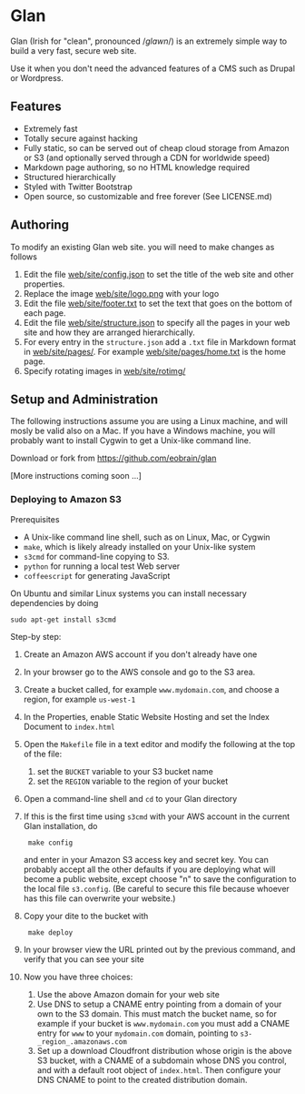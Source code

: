 # Glan

Glan (Irish for "clean", pronounced /_glawn_/) is an extremely simple
way to build a very fast, secure web site.

Use it when you don't need the advanced features of a CMS such as
Drupal or Wordpress.

## Features

* Extremely fast
* Totally secure against hacking
* Fully static, so can be served out of cheap cloud storage from
  Amazon or S3 (and optionally served through a CDN for worldwide speed)
* Markdown page authoring, so no HTML knowledge required
* Structured hierarchically
* Styled with Twitter Bootstrap
* Open source, so customizable and free forever (See LICENSE.md)



## Authoring

To modify an existing Glan web site. you will need to make changes as follows

1. Edit the file [web/site/config.json](web/site/config.json) to set the
title of the web site and other properties.
2. Replace the image [web/site/logo.png](web/site/logo.png) with your logo
3. Edit the file [web/site/footer.txt](web/site/footer.txt) to set the
text that goes on the bottom of each page.
4. Edit the file [web/site/structure.json](web/site/structure.json) to
specify all the pages in your web site and how they are arranged
hierarchically.
5. For every entry in the `structure.json` add a `.txt` file in
Markdown format in
[web/site/pages/](web/site/pages/).  For example
[web/site/pages/home.txt](web/site/pages/home.txt) is the home page. 
6. Specify rotating images in [web/site/rotimg/](web/site/rotimg/)


## Setup and Administration

The following instructions assume you are using a Linux machine, and
will mosly be valid also on a Mac.  If you have a Windows machine, you
will probably want to install Cygwin to get a Unix-like command line.

Download or fork from <https://github.com/eobrain/glan> 

[More instructions coming soon ...]

### Deploying to Amazon S3

Prerequisites

* A Unix-like command line shell, such as on Linux, Mac, or Cygwin
* `make`, which is likely already installed on your Unix-like system
* `s3cmd` for command-line copying to S3.
* `python` for running a local test Web server
* `coffeescript` for generating JavaScript


On Ubuntu and similar Linux systems you can install necessary
dependencies by doing

    sudo apt-get install s3cmd
        

Step-by step:

1. Create an Amazon AWS account if you don't already have one
2. In your browser go to the AWS console and go to the S3 area.
3. Create a bucket called, for example `www.mydomain.com`, and choose
a region, for example `us-west-1`
4. In the Properties, enable Static Website Hosting and set the Index
Document to `index.html`
5. Open the `Makefile` file in a text editor and modify the following
at the top of the file:
    1. set the `BUCKET` variable to your S3 bucket name
    2. set the `REGION` variable to the region of your bucket 
6. Open a command-line shell and `cd` to your Glan directory
7. If this is the first time using `s3cmd` with your AWS account in
the current Glan installation, do

        make config
        
    and enter in your Amazon S3 access key and secret key.  You can
    probably accept all the other defaults if you are deploying what
    will become a public website, except choose "n" to save the
    configuration to the local file `s3.config`.  (Be careful to
    secure this file because whoever has this file can overwrite your
    website.)
8. Copy your dite to the bucket with

        make deploy

9. In your browser view the URL printed out by the previous command,
and verify that you can see your site
10. Now you have three choices:
    1. Use the above Amazon domain for your web site
    2. Use DNS to setup a CNAME entry pointing from a domain of your
    own to the S3 domain.  This must match the bucket name, so for
    example if your bucket is `www.mydomain.com` you must add a CNAME
    entry for `www` to your `mydomain.com` domain, pointing to
    `s3-_region_.amazonaws.com`
    3. Set up a download Cloudfront distribution whose origin is the
    above S3 bucket, with a CNAME of a subdomain whose DNS you
    control, and with a default root object of `index.html`.  Then
    configure your DNS CNAME to point to the created distribution domain.
